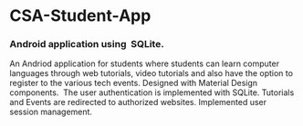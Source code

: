 # CSA-Student-App

### Android application using  SQLite.
An Andriod application for students where students can learn computer languages through web tutorials, video tutorials and also have the option to register to the various tech events. Designed with Material Design components.  The user authentication is implemented with SQLite. Tutorials and Events are redirected to authorized websites. Implemented user session management. 
